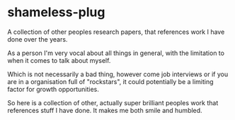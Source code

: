 # shameless-plug
A collection of other peoples research papers, that references work I have done over the years.

As a person I'm very vocal about all things in general, with the limitation to when it comes to talk about myself.

Which is not necessarily a bad thing, however come job interviews or if you are in a organisation full of "rockstars", it could potentially be a limiting factor for growth opportunities.

So here is a collection of other, actually super brilliant peoples work that references stuff I have done. It makes me both smile and humbled.
